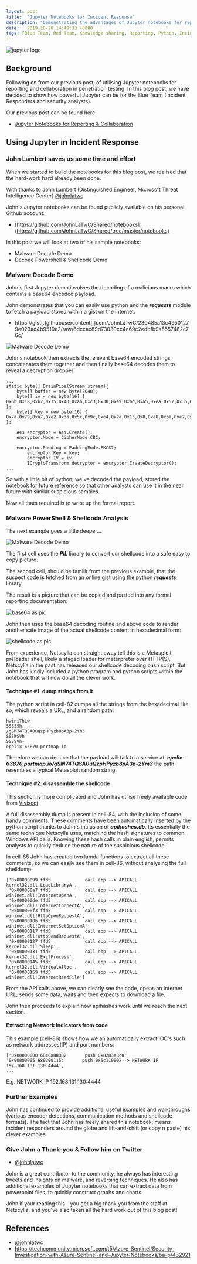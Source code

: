 ```yaml
---
layout: post
title:  "Jupyter Notebooks for Incident Response"
description: "Demonstrating the advantages of Jupyter notebooks for reporting, collaboration and code-sharing in Incident Response"
date:   2019-10-28 14:49:33 +0000
tags: [Blue Team, Red Team, Knowledge sharing, Reporting, Python, Incident Response]
---
```


![jupyter logo](/blog/assets/Jupyter.png)

## Background

Following on from our previous post, of utilising Jupyter notebooks for reporting and collaboration in penetration testing.
In this blog post, we have decided to show how powerful Jupyter can be for the Blue Team (Incident Responders and security analysts).

Our previous post can be found here:
 * [Jupyter Notebooks for Reporting & Collaboration](https://www.netscylla.com/blog/2019/10/15/Jupyter-Notebooks-for-Reporting.html)

## Using Jupyter in Incident Response

### John Lambert saves us some time and effort

When we started to build the notebooks for this blog post, we realised that the hard-work hard already been done.

With thanks to John Lambert (Distinguished Engineer, Microsoft Threat Intelligence Center) [@johnlatwc](https://twitter.com/JohnLaTwC)

John's Jupyter notebooks can be found publicly available on his personal Github account: 
 * [https://github.com/JohnLaTwC/Shared/notebooks](https://github.com/JohnLaTwC/Shared/tree/master/notebooks)

In this post we will look at two of his sample notebooks:
 * Malware Decode Demo
 * Decode Powershell & Shellcode Demo
 
### Malware Decode Demo

John's first Jupyter demo involves the decoding of a malicious macro which contains a base64 encoded payload.

John demonstrates that you can easily use python and the ***requests*** module to fetch a payload stored within 
a gist on the internet.
 * https://gist[.]githubusercontent[.]com/JohnLaTwC/230485a13c49501279e023ad4b9510e2/raw/6dccac89d73030cc4c69c2edbfb9a5557482c76c/  

![Malware Decode Demo](/blog/assets/jupyter-malware-demo-1.png)

John's notebook then extracts the relevant base64 encoded strings, concatenates them together and then finally base64 decodes them
to reveal a decryption dropper:

```
...
static byte[] DrainPipe(Stream stream){
    byte[] buffer = new byte[2048];
    byte[] iv = new byte[16] { 0x6b,0x18,0xb7,0x15,0x43,0xab,0xc3,0x30,0xe9,0x6d,0xa5,0xea,0x57,0x35,0xc6,0xf1 };
    byte[] key = new byte[16] { 0x7a,0x79,0xa7,0xe2,0x3a,0x5c,0x9c,0xe4,0x2a,0x13,0x8,0xe8,0xba,0xc7,0x65,0xae };

    Aes encryptor = Aes.Create();
    encryptor.Mode = CipherMode.CBC;
              
    encryptor.Padding = PaddingMode.PKCS7;
        encryptor.Key = key;
        encryptor.IV = iv;
        ICryptoTransform decryptor = encryptor.CreateDecryptor();
...
``` 
So with a little bit of python, we've decoded the payload, stored the notebook for future reference so that other analysts can
use it in the near future with similar suspicious samples.  

Now all thats required is to write up the formal report.  

### Malware PowerShell & Shellcode Analysis  

The next example goes a little deeper...

![Malware Decode Demo](/blog/assets/jupyter-malware-demo-2.png)  

The first cell uses the ***PIL*** library to convert our shellcode into a safe easy to copy picture.

The second cell, should be familir from the previous example, that the suspect code is fetched from an online gist using
the python ***requests*** library. 

The result is a picture that can be copied and pasted into any formal reporting documentation:

![base64 as pic](/blog/assets/jupyter-malware-demo-3.png)   

John then uses the base64 decoding routine and above code to render another safe image of the actual shellcode content in hexadecimal form:
           
![shellcode as pic](/blog/assets/jupyter-malware-demo-4.png)    

From experience, Netscylla can straight away tell this is a Metasploit preloader shell, likely a staged loader for meterpreter over HTTP(S). 
Netscylla in the past has released our shellcode decoding bash script. But John has kindly included a python program and python scripts within
the notebook that will now do all the clever work.

#### Technique #1: dump strings from it

The python script in cell-82 dumps all the strings from the hexadecimal like so, which reveals a URL, and a random path:
```
hwiniThLw
SSSSSh
/gSM74TQSA0uQzpHPyzb8pA3p-2Ym3
SSSWSVh
SSSSVh-
epelix-63870.portmap.io
```      
Therefore we can deduce that the payload will talk to a service at: ***epelix-63870.portmap.io/gSM74TQSA0uQzpHPyzb8pA3p-2Ym3*** the path resembles
a typical Metasploit random string.

#### Technique #2: disassemble the shellcode

This section is more complicated and John has utilise freely available code from [Vivisect](https://github.com/vivisect/vivisect)

A full disassembly dump is present in cell-84, with the inclusion of some handy comments. These comments have been automatically inserted by the
python script thanks to John's inclusion of ***apihashes.db***.  Its essentially the same technique Netscylla uses, matching the hash signatures 
to common Windows API calls.  Knowing these hash calls in plain english, permits analysts to quickly deduce the nature of the suspicious shellcode.

In cell-85 John has created two lamda functions to extract all these comments, so we can easily see them in cell-86, without analysing the full shelldump.
```
['0x00000099 ffd5             call ebp --> APICALL kernel32.dll!LoadLibraryA',
 '0x000000a7 ffd5             call ebp --> APICALL wininet.dll!InternetOpenA',
 '0x000000de ffd5             call ebp --> APICALL wininet.dll!InternetConnectA',
 '0x000000f3 ffd5             call ebp --> APICALL wininet.dll!HttpOpenRequestA',
 '0x0000010b ffd5             call ebp --> APICALL wininet.dll!InternetSetOptionA',
 '0x00000117 ffd5             call ebp --> APICALL wininet.dll!HttpSendRequestA',
 '0x00000127 ffd5             call ebp --> APICALL kernel32.dll!Sleep',
 '0x00000131 ffd5             call ebp --> APICALL kernel32.dll!ExitProcess',
 '0x00000145 ffd5             call ebp --> APICALL kernel32.dll!VirtualAlloc',
 '0x00000159 ffd5             call ebp --> APICALL wininet.dll!InternetReadFile']
 ```
 From the API calls above, we can clearly see the code, opens an Internet URL, sends some data, waits and then expects to download a file.
 
 John then proceeds to explain how apihashes work until we reach the next section.
 
#### Extracting Network indicators from code
 
This example (cell-86) shows how we an automatically extract IOC's such as network addresses(IP) and port numbers:
```
['0x00000000 68c0a88382       push 0x8283a8c0',
'0x00000005 680200115c       push 0x5c110002--> NETWORK IP 192.168.131.130:4444',
...
```
E.g. NETWORK IP 192.168.131.130:4444

### Further Examples

John has continued to provide additional useful examples and walkthroughs (various encoder detections, communication methods and shellcode formats).
The fact that John has freely shared this notebook, means incident responders around the globe and lift-and-shift (or copy n paste) his clever examples.

### Give John a Thank-you & Follow him on Twitter

 * [@johnlatwc](https://twitter.com/JohnLaTwC)

John is a great contributor to the community, he always has interesting tweets and insights on malware, and reversing techniques. He also has additional examples of Jupyter notebooks that can extract data from powerpoint files, to quickly construct graphs and charts.

John if your reading this - you get a big thank you from the staff at Netscylla, and you've also taken all the hard work out of this blog post!

## References
* [@johnlatwc](https://twitter.com/JohnLaTwC)
* https://techcommunity.microsoft.com/t5/Azure-Sentinel/Security-Investigation-with-Azure-Sentinel-and-Jupyter-Notebooks/ba-p/432921
